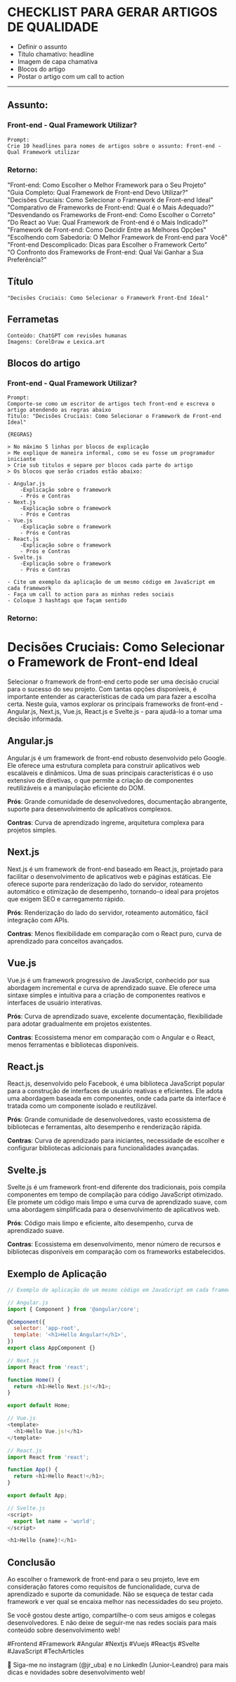 # CHECKLIST PARA GERAR ARTIGOS DE QUALIDADE

- Definir o assunto
- Título chamativo: headline
- Imagem de capa chamativa
- Blocos do artigo
- Postar o artigo com um call to action
---------------------------------------------------------------

## Assunto:

### Front-end - Qual Framework Utilizar?
	Prompt: 
    Crie 10 headlines para nomes de artigos sobre o assunto: Front-end - Qual Framework utilizar

### Retorno: <br/>
"Front-end: Como Escolher o Melhor Framework para o Seu Projeto" <br/>
"Guia Completo: Qual Framework de Front-end Devo Utilizar?" <br/>
"Decisões Cruciais: Como Selecionar o Framework de Front-end Ideal" <br/>
"Comparativo de Frameworks de Front-end: Qual é o Mais Adequado?" <br/>
"Desvendando os Frameworks de Front-end: Como Escolher o Correto" <br/>
"Do React ao Vue: Qual Framework de Front-end é o Mais Indicado?" <br/>
"Framework de Front-end: Como Decidir Entre as Melhores Opções" <br/>
"Escolhendo com Sabedoria: O Melhor Framework de Front-end para Você" <br/>
"Front-end Descomplicado: Dicas para Escolher o Framework Certo" <br/>
"O Confronto dos Frameworks de Front-end: Qual Vai Ganhar a Sua Preferência?" <br/>

## Título
	"Decisões Cruciais: Como Selecionar o Framework Front-End Ideal"

## Ferrametas
	Conteúdo: ChatGPT com revisões humanas
    Imagens: CorelDraw e Lexica.art

## Blocos do artigo

### Front-end - Qual Framework Utilizar?
	Prompt: 
    Comporte-se como um escritor de artigos tech front-end e escreva o artigo atendendo as regras abaixo
    Titulo: "Decisões Cruciais: Como Selecionar o Framework de Front-end Ideal"

    {REGRAS}

    > No máximo 5 linhas por blocos de explicação
    > Me explique de maneira informal, como se eu fosse um programador iniciante
    > Crie sub titulos e separe por blocos cada parte do artigo
    > Os blocos que serão criados estão abaixo:

    - Angular.js
        -Explicação sobre o framework
        - Prós e Contras
    - Next.js
        -Explicação sobre o framework
        - Prós e Contras
    - Vue.js
        -Explicação sobre o framework
        - Prós e Contras
    - React.js
        -Explicação sobre o framework
        - Prós e Contras
    - Svelte.js
        -Explicação sobre o framework
        - Prós e Contras
        
    - Cite um exemplo da aplicação de um mesmo código em JavaScript em cada framework
    - Faça um call to action para as minhas redes sociais
    - Coloque 3 hashtags que façam sentido

### Retorno:
# Decisões Cruciais: Como Selecionar o Framework de Front-end Ideal

Selecionar o framework de front-end certo pode ser uma decisão crucial para o sucesso do seu projeto. Com tantas opções disponíveis, é importante entender as características de cada um para fazer a escolha certa. Neste guia, vamos explorar os principais frameworks de front-end - Angular.js, Next.js, Vue.js, React.js e Svelte.js - para ajudá-lo a tomar uma decisão informada.

## Angular.js

Angular.js é um framework de front-end robusto desenvolvido pelo Google. Ele oferece uma estrutura completa para construir aplicativos web escaláveis e dinâmicos. Uma de suas principais características é o uso extensivo de diretivas, o que permite a criação de componentes reutilizáveis e a manipulação eficiente do DOM.

**Prós**: Grande comunidade de desenvolvedores, documentação abrangente, suporte para desenvolvimento de aplicativos complexos.

**Contras**: Curva de aprendizado íngreme, arquitetura complexa para projetos simples.

## Next.js

Next.js é um framework de front-end baseado em React.js, projetado para facilitar o desenvolvimento de aplicativos web e páginas estáticas. Ele oferece suporte para renderização do lado do servidor, roteamento automático e otimização de desempenho, tornando-o ideal para projetos que exigem SEO e carregamento rápido.

**Prós**: Renderização do lado do servidor, roteamento automático, fácil integração com APIs.

**Contras**: Menos flexibilidade em comparação com o React puro, curva de aprendizado para conceitos avançados.

## Vue.js

Vue.js é um framework progressivo de JavaScript, conhecido por sua abordagem incremental e curva de aprendizado suave. Ele oferece uma sintaxe simples e intuitiva para a criação de componentes reativos e interfaces de usuário interativas.

**Prós**: Curva de aprendizado suave, excelente documentação, flexibilidade para adotar gradualmente em projetos existentes.

**Contras**: Ecossistema menor em comparação com o Angular e o React, menos ferramentas e bibliotecas disponíveis.

## React.js

React.js, desenvolvido pelo Facebook, é uma biblioteca JavaScript popular para a construção de interfaces de usuário reativas e eficientes. Ele adota uma abordagem baseada em componentes, onde cada parte da interface é tratada como um componente isolado e reutilizável.

**Prós**: Grande comunidade de desenvolvedores, vasto ecossistema de bibliotecas e ferramentas, alto desempenho e renderização rápida.

**Contras**: Curva de aprendizado para iniciantes, necessidade de escolher e configurar bibliotecas adicionais para funcionalidades avançadas.

## Svelte.js

Svelte.js é um framework front-end diferente dos tradicionais, pois compila componentes em tempo de compilação para código JavaScript otimizado. Ele promete um código mais limpo e uma curva de aprendizado suave, com uma abordagem simplificada para o desenvolvimento de aplicativos web.

**Prós**: Código mais limpo e eficiente, alto desempenho, curva de aprendizado suave.

**Contras**: Ecossistema em desenvolvimento, menor número de recursos e bibliotecas disponíveis em comparação com os frameworks estabelecidos.

## Exemplo de Aplicação

```javascript
// Exemplo de aplicação de um mesmo código em JavaScript em cada framework

// Angular.js
import { Component } from '@angular/core';

@Component({
  selector: 'app-root',
  template: '<h1>Hello Angular!</h1>',
})
export class AppComponent {}

// Next.js
import React from 'react';

function Home() {
  return <h1>Hello Next.js!</h1>;
}

export default Home;

// Vue.js
<template>
  <h1>Hello Vue.js!</h1>
</template>

// React.js
import React from 'react';

function App() {
  return <h1>Hello React!</h1>;
}

export default App;

// Svelte.js
<script>
  export let name = 'world';
</script>

<h1>Hello {name}!</h1>
```

## Conclusão

Ao escolher o framework de front-end para o seu projeto, leve em consideração fatores como requisitos de funcionalidade, curva de aprendizado e suporte da comunidade. Não se esqueça de testar cada framework e ver qual se encaixa melhor nas necessidades do seu projeto.

Se você gostou deste artigo, compartilhe-o com seus amigos e colegas desenvolvedores. E não deixe de seguir-me nas redes sociais para mais conteúdo sobre desenvolvimento web!

#Frontend #Framework #Angular #Nextjs #Vuejs #Reactjs #Svelte #JavaScript #TechArticles

📢 Siga-me no instagram (@jr_uba) e no LinkedIn (Junior-Leandro) para mais dicas e novidades sobre desenvolvimento web!
